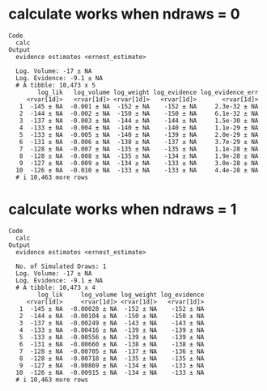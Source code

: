 # calculate works when ndraws = 0

    Code
      calc
    Output
      evidence estimates <ernest_estimate>
      
      Log. Volume: -17 ± NA
      Log. Evidence: -9.1 ± NA
      # A tibble: 10,473 x 5
            log_lik   log_volume log_weight log_evidence log_evidence_err
         <rvar[1d]>   <rvar[1d]> <rvar[1d]>   <rvar[1d]>       <rvar[1d]>
       1  -145 ± NA  -0.001 ± NA  -152 ± NA    -152 ± NA     2.3e-32 ± NA
       2  -144 ± NA  -0.002 ± NA  -150 ± NA    -150 ± NA     6.1e-32 ± NA
       3  -137 ± NA  -0.003 ± NA  -144 ± NA    -144 ± NA     1.5e-30 ± NA
       4  -133 ± NA  -0.004 ± NA  -140 ± NA    -140 ± NA     1.1e-29 ± NA
       5  -133 ± NA  -0.005 ± NA  -140 ± NA    -139 ± NA     2.0e-29 ± NA
       6  -131 ± NA  -0.006 ± NA  -138 ± NA    -137 ± NA     3.7e-29 ± NA
       7  -128 ± NA  -0.007 ± NA  -135 ± NA    -135 ± NA     1.1e-28 ± NA
       8  -128 ± NA  -0.008 ± NA  -135 ± NA    -134 ± NA     1.9e-28 ± NA
       9  -127 ± NA  -0.009 ± NA  -134 ± NA    -133 ± NA     3.0e-28 ± NA
      10  -126 ± NA  -0.010 ± NA  -133 ± NA    -133 ± NA     4.4e-28 ± NA
      # i 10,463 more rows

# calculate works when ndraws = 1

    Code
      calc
    Output
      evidence estimates <ernest_estimate>
      
      No. of Simulated Draws: 1
      Log. Volume: -17 ± NA
      Log. Evidence: -9.1 ± NA
      # A tibble: 10,473 x 4
            log_lik     log_volume log_weight log_evidence
         <rvar[1d]>     <rvar[1d]> <rvar[1d]>   <rvar[1d]>
       1  -145 ± NA  -0.00028 ± NA  -152 ± NA    -152 ± NA
       2  -144 ± NA  -0.00104 ± NA  -150 ± NA    -150 ± NA
       3  -137 ± NA  -0.00249 ± NA  -143 ± NA    -143 ± NA
       4  -133 ± NA  -0.00416 ± NA  -139 ± NA    -139 ± NA
       5  -133 ± NA  -0.00556 ± NA  -139 ± NA    -139 ± NA
       6  -131 ± NA  -0.00660 ± NA  -138 ± NA    -138 ± NA
       7  -128 ± NA  -0.00705 ± NA  -137 ± NA    -136 ± NA
       8  -128 ± NA  -0.00718 ± NA  -135 ± NA    -135 ± NA
       9  -127 ± NA  -0.00869 ± NA  -134 ± NA    -133 ± NA
      10  -126 ± NA  -0.00915 ± NA  -134 ± NA    -133 ± NA
      # i 10,463 more rows

